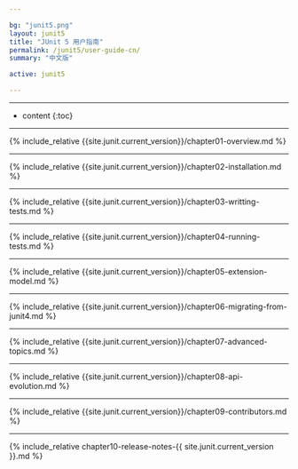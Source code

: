 ```yaml
---

bg: "junit5.png"
layout: junit5
title: "JUnit 5 用户指南"
permalink: /junit5/user-guide-cn/
summary: "中文版"

active: junit5

---
```


---

* content
{:toc}

---

{% include_relative {{site.junit.current_version}}/chapter01-overview.md %}

---

{% include_relative {{site.junit.current_version}}/chapter02-installation.md %}

---

{% include_relative {{site.junit.current_version}}/chapter03-writting-tests.md %}

---

{% include_relative {{site.junit.current_version}}/chapter04-running-tests.md %}

---

{% include_relative {{site.junit.current_version}}/chapter05-extension-model.md %}

---

{% include_relative {{site.junit.current_version}}/chapter06-migrating-from-junit4.md %}

---

{% include_relative {{site.junit.current_version}}/chapter07-advanced-topics.md %}

---

{% include_relative {{site.junit.current_version}}/chapter08-api-evolution.md %}

---

{% include_relative {{site.junit.current_version}}/chapter09-contributors.md %}

---

{% include_relative chapter10-release-notes-{{ site.junit.current_version }}.md %}









